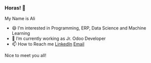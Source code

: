 ### Horas! 👋

My Name is Ali

- 😄 I’m interested in Programming, ERP, Data Science and Machine Learning
- 🔭 I’m currently working as Jr. Odoo Developer
- 📫 How to Reach me [LinkedIn](https://www.linkedin.com/in/panggilsajaali/) [Email](mailto:@aliimrandtb@gmail.com)

Nice to meet you all!



<!--
**alienyst/alienyst** is a ✨ _special_ ✨ repository because its `README.md` (this file) appears on your GitHub profile.

Here are some ideas to get you started:

- 🔭 I’m currently working on ...
- 🌱 I’m currently learning ...
- 👯 I’m looking to collaborate on ...
- 🤔 I’m looking for help with ...
- 💬 Ask me about ...
- 📫 How to reach me: ...
- 😄 Pronouns: ...
- ⚡ Fun fact: ...
-->

